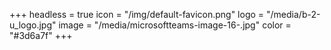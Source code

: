 +++
headless = true
icon = "/img/default-favicon.png"
logo = "/media/b-2-u_logo.jpg"
image = "/media/microsoftteams-image-16-.jpg"
color = "#3d6a7f"
+++
